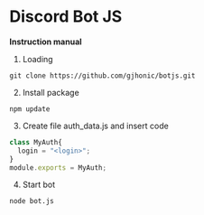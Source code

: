 # Discord Bot JS

**Instruction manual**

1) Loading
```
git clone https://github.com/gjhonic/botjs.git
```
2) Install package
```
npm update
```
3) Create file auth_data.js and insert code
```js
class MyAuth{
  login = "<login>";
}
module.exports = MyAuth;
```
4) Start bot
```
node bot.js
```
